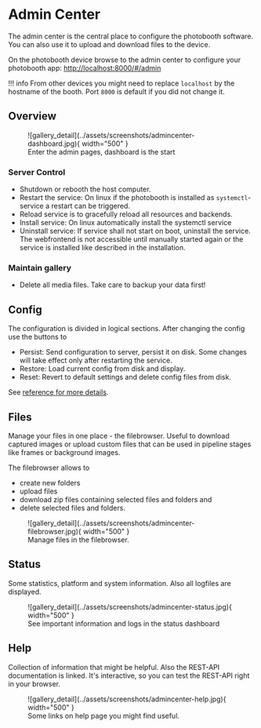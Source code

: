 
# Admin Center

The admin center is the central place to configure the photobooth software. You can also use it to upload and download files to the device.

On the photobooth device browse to the admin center to configure your photobooth app:
[http://localhost:8000/#/admin](http://localhost/#/admin)

!!! info
    From other devices you might need to replace ``localhost`` by the hostname of the booth.
    Port ``8000`` is default if you did not change it.

## Overview

<figure markdown>
  ![gallery_detail](../assets/screenshots/admincenter-dashboard.jpg){ width="500" }
  <figcaption>Enter the admin pages, dashboard is the start</figcaption>
</figure>

### Server Control

- Shutdown or rebooth the host computer.
- Restart the service: On linux if the photobooth is installed as ``systemctl``-service a restart can be triggered.
- Reload service is to gracefully reload all resources and backends.
- Install service: On linux automatically install the systemctl service
- Uninstall service: If service shall not start on boot, uninstall the service. The webfrontend is not accessible until manually started again or the service is installed like described in the installation.

### Maintain gallery

- Delete all media files. Take care to backup your data first!

## Config

The configuration is divided in logical sections. After changing the config use the buttons to

- Persist: Send configuration to server, persist it on disk. Some changes will take effect only after restarting the service.
- Restore: Load current config from disk and display.
- Reset: Revert to default settings and delete config files from disk.

See [reference for more details](../reference/configuration.md).

## Files

Manage your files in one place - the filebrowser. Useful to download captured images or upload custom files that can be used in pipeline stages like frames or background images.

The filebrowser allows to

- create new folders
- upload files
- download zip files containing selected files and folders and
- delete selected files and folders.

<figure markdown>
  ![gallery_detail](../assets/screenshots/admincenter-filebrowser.jpg){ width="500" }
  <figcaption>Manage files in the filebrowser.</figcaption>
</figure>

## Status

Some statistics, platform and system information. Also all logfiles are displayed.

<figure markdown>
  ![gallery_detail](../assets/screenshots/admincenter-status.jpg){ width="500" }
  <figcaption>See important information and logs in the status dashboard</figcaption>
</figure>

## Help

Collection of information that might be helpful.
Also the REST-API documentation is linked. It's interactive, so you can test the REST-API right in your browser.

<figure markdown>
  ![gallery_detail](../assets/screenshots/admincenter-help.jpg){ width="500" }
  <figcaption>Some links on help page you might find useful.</figcaption>
</figure>
